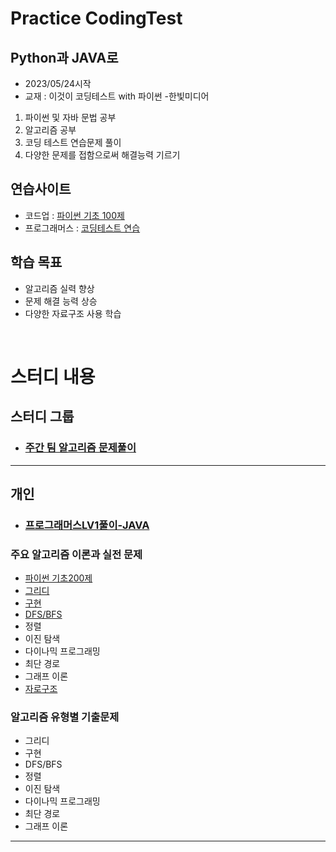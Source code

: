# Practice CodingTest

## Python과 JAVA로

- 2023/05/24시작
- 교재 : 이것이 코딩테스트 with 파이썬 -한빛미디어

1. 파이썬 및 자바 문법 공부
2. 알고리즘 공부
3. 코딩 테스트 연습문제 풀이
4. 다양한 문제를 접함으로써 해결능력 기르기

## 연습사이트

- 코드업 : [파이썬 기초 100제](https://codeup.kr/problemsetsol.php?psid=33)
- 프로그래머스 : [코딩테스트 연습](https://school.programmers.co.kr/learn/challenges?order=acceptance_desc&languages=java&page=1&statuses=unsolved)

## 학습 목표

- 알고리즘 실력 향상
- 문제 해결 능력 상승
- 다양한 자료구조 사용 학습

<br/>

# 스터디 내용

## 스터디 그룹

- ### [주간 팀 알고리즘 문제풀이][teamAlgo]

---

## 개인

- ### [프로그래머스LV1풀이-JAVA][programersLv1]

### 주요 알고리즘 이론과 실전 문제

- [파이썬 기초200제](https://github.com/Employment-Study/Algorithm_Study/tree/LeeBG/pythonProject1/codeup200)
- [그리디](https://github.com/Employment-Study/Algorithm_Study/tree/LeeBG/pythonProject1/Algorithm/Greedy)
- [구현](https://github.com/Employment-Study/Algorithm_Study/tree/LeeBG/pythonProject1/Algorithm/Implementation)
- [DFS/BFS](https://github.com/Employment-Study/Algorithm_Study/tree/LeeBG/pythonProject1/Algorithm/DFS_BFS)
- 정렬
- 이진 탐색
- 다이나믹 프로그래밍
- 최단 경로
- 그래프 이론
- [자로구조](./pythonProject1/%EC%9E%90%EB%A3%8C%EA%B5%AC%EC%A1%B0/)

### 알고리즘 유형별 기출문제

- 그리디
- 구현
- DFS/BFS
- 정렬
- 이진 탐색
- 다이나믹 프로그래밍
- 최단 경로
- 그래프 이론

---

[teamAlgo]: ./pythonProject1/groupstudy
[programersLv1]: ./pythonProject1/level1/
